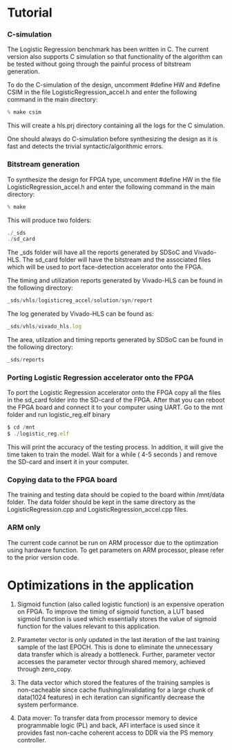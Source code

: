# Tutorial


### C-simulation

The Logistic Regression benchmark has been written in C. The current version also supports C simulation so that functionality of the algorithm can be tested without going through the painful process of bitstream generation.

To do the C-simulation of the design, uncomment #define HW and #define CSIM in the file LogisticRegression_accel.h and enter the following command in the main directory:

```javascript
% make csim
```

This will create a hls.prj directory containing all the logs for the C simulation. 

One should always do C-simulation before synthesizing the design as it is fast and detects the trivial syntactic/algorithmic errors.

### Bitstream generation

To synthesize the design for FPGA type, uncomment #define HW in the file LogisticRegression_accel.h and enter the following command in the main directory:

```javascript
% make
```

This will produce two folders:

```javascript
./_sds
./sd_card
```

The _sds folder will have all the reports generated by SDSoC and Vivado-HLS. The sd_card folder will have the bitstream and the associated files which will be used to port face-detection accelerator onto the FPGA.

The timing and utilization reports generated by Vivado-HLS can be found in the following directory:

```javascript
_sds/vhls/logisticreg_accel/solution/syn/report
```

The log generated by Vivado-HLS can be found as:

```javascript
_sds/vhls/vivado_hls.log
```
The area, utilzation and timing reports generated by SDSoC can be found in the following directory:

```javascript
_sds/reports
```

### Porting Logistic Regression accelerator onto the FPGA

To port the Logistic Regression accelerator onto the FPGA copy all the files in the sd_card folder into the SD-card of the FPGA. After that you can reboot the FPGA board and connect it to your computer using UART. Go to the mnt folder and run logistic_reg.elf binary

```javascript
$ cd /mnt
$ ./logistic_reg.elf
```

This will print the accuracy of the testing process. In addition, it will give the time taken to train the model. Wait for a while ( 4-5 seconds ) and remove the SD-card and insert it in your computer. 

### Copying data to the FPGA board

The training and testing data should be copied to the board within /mnt/data folder. The data folder should be kept in the same directory as the LogisticRegression.cpp and LogisticRegression_accel.cpp files.

### ARM only

The current code cannot be run on ARM processor due to the optimzation using hardware function. To get parameters on ARM processor, please refer to the prior version code.

# Optimizations in the application

1.	Sigmoid function (also called logistic function) is an expensive operation on FPGA. To improve the timing of sigmoid function, a LUT based sigmoid function is used which essentially stores the value of sigmoid function for the values relevant to this application.

2.	Parameter vector is only updated in the last iteration of the last training sample of the last EPOCH. This is done to eliminate the unnecessary data transfer which is already a bottleneck. Further, parameter vector accesses the parameter vector through shared memory, achieved through zero_copy.

3.	The data vector which stored the features of the training samples is non-cacheable since cache flushing/invalidating for a large chunk of data(1024 features) in ech iteration can significantly decrease the system performance. 

4. Data mover: To transfer data from processor memory to device programmable logic (PL) and back, AFI interface is used since it provides  fast non-cache coherent access to DDR via the PS memory controller.


